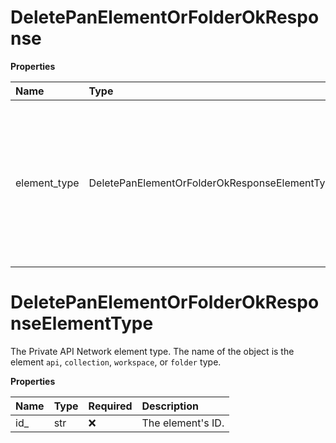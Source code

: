 # DeletePanElementOrFolderOkResponse

**Properties**

| Name         | Type                                          | Required | Description                                                                                                                     |
| :----------- | :-------------------------------------------- | :------- | :------------------------------------------------------------------------------------------------------------------------------ |
| element_type | DeletePanElementOrFolderOkResponseElementType | ❌       | The Private API Network element type. The name of the object is the element `api`, `collection`, `workspace`, or `folder` type. |

# DeletePanElementOrFolderOkResponseElementType

The Private API Network element type. The name of the object is the element `api`, `collection`, `workspace`, or `folder` type.

**Properties**

| Name | Type | Required | Description       |
| :--- | :--- | :------- | :---------------- |
| id\_ | str  | ❌       | The element's ID. |

